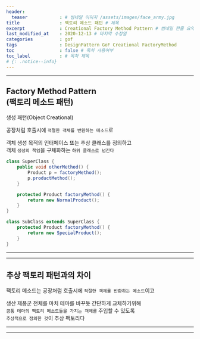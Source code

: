 ```yaml
---
header:
  teaser            : # 썸네일 이미지 /assets/images/face_army.jpg
title               : 팩토리 메소드 패턴 # 제목
excerpt             : Creational Factory Method Pattern # 썸네일 한줄 요약
last_modified_at    : 2020-12-13 # 마지막 수정일
categories          : gof
tags                : DesignPattern GoF Creational FactoryMethod
toc                 : false # 목차 사용여부
toc_label           : # 목차 제목
# {: .notice--info}
---
```


---
## Factory Method Pattern<br>(팩토리 메소드 패턴)
생성 패턴(Object Creational)

공장처럼 호출시에 `적절한 객체를 반환하는 메소드`로  

객체 생성 목적의 인터페이스 또는 추상 클래스를 정의하고  
객체 `생성의 책임`을 구체화하는 `하위 클래스로 넘긴다`  

```java
class SuperClass {
    public void otherMethod() {
        Product p = factoryMethod();
        p.productMethod();
    }

    protected Product factoryMethod() {
        return new NormalProduct();
    }
}

class SubClass extends SuperClass {
    protected Product factoryMethod() {
        return new SpecialProduct();
    }
}
```
---
---
## 추상 팩토리 패턴과의 차이

팩토리 메소드는 공장처럼 호출시에 `적절한 객체를 반환하는 메소드`이고

생산 제품군 전체를 마치 테마를 바꾸듯 간단하게 교체하기위해  
`공통 테마의 팩토리 메소드들을 가지는 객체를` 주입할 수 있도록  
`추상적으로 정의한 것`이 추상 팩토리다  



---
---